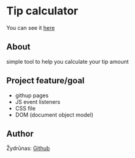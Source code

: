  <br>
 
 # Tip calculator

You can see it <a href="https://zydrunask.github.io/tip-calculator">here</a>

## About

simple tool to help you calculate your tip amount


## Project feature/goal
- githup pages
- JS event listeners
- CSS file
- DOM (document object model)

## Author

Žydrūnas: [Github](https://github.com/ZydrunasK)